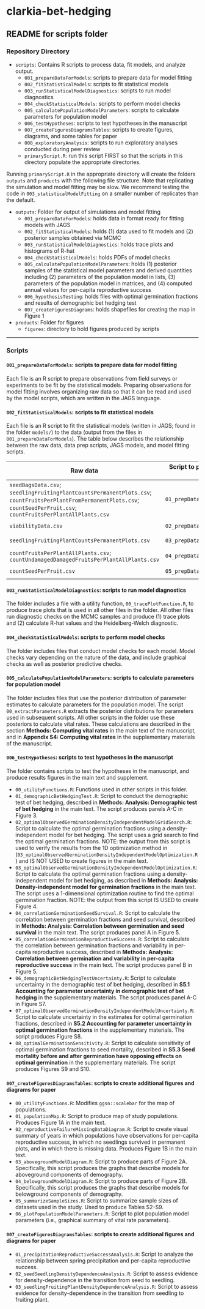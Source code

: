# clarkia-bet-hedging
## README for scripts folder

### Repository Directory

- `scripts`: Contains R scripts to process data, fit models, and analyze output.
    + `001_prepareDataForModels`: scripts to prepare data for model fitting
    + `002_fitStatisticalModels`: scripts to fit statistical models
    + `003_runStatisticalModelDiagnostics`: scripts to run model diagnostics
    + `004_checkStatisticalModels`: scripts to perform model checks
    + `005_calculatePopulationModelParameters`: scripts to calculate parameters for population model
    + `006_testHypotheses`: scripts to test hypotheses in the manuscript
    + `007_createFiguresDiagramsTables`: scripts to create figures, diagrams, and some tables for paper
    + `008_exploratoryAnalysis`: scripts to run exploratory analyses conducted during peer review
    + `primaryScript.R`: run this script FIRST so that the scripts in this directory populate the appropriate directories.

Running `primaryScript.R` in the appropriate directory will create the folders `outputs` and `products` with the following file structure. Note that replicating the simulation and model fitting may be slow. We recommend testing the code in `003_statisticalModelFitting` on a smaller number of replicates than the default.

- `outputs`: Folder for output of simulations and model fitting
    + `001_prepareDataForModels`: holds data in format ready for fitting models with JAGS
    + `002_fitStatisticalModels`: holds (1) data used to fit models and (2) posterior samples obtained via MCMC
    + `003_runStatisticalModelDiagnostics`: holds trace plots and histograms of R-hat
    + `004_checkStatisticalModels`: holds PDFs of model checks
    + `005_calculatePopulationModelParameters`: holds (1) posterior samples of the statistical model parameters and derived quantities including (2) parameters of the population model in lists, (3) parameters of the population model in matrices, and (4) computed annual values for per-capita reproductive success
    + `006_hypothesisTesting`: holds files with optimal germination fractions and results of demographic bet hedging test
    + `007_createFiguresDiagrams`: holds shapefiles for creating the map in Figure 1
- `products`: Folder for figures
    + `figures`: directory to hold figures produced by scripts   

---

### Scripts

#### `001_prepareDataForModels`: scripts to prepare data for model fitting

Each file is an R script to prepare observations from field surveys or experiments to be fit by the statistical models. Preparing observations for model fitting involves organizing raw data so that it can be read and used by the model scripts, which are written in the JAGS language.

#### `002_fitStatisticalModels`: scripts to fit statistical models

Each file is an R script to fit the statistical models (written in JAGS; found in the folder `models/`) to the data (output from the files in `001_prepareDataForModels`). The table below describes the relationship between the raw data, data prep scripts, JAGS models, and model fitting scripts.

| Raw data            | Script to prepare raw data for model fitting | JAGS model  | Script to fit JAGS model to data  |
| --------------------------------- | ------------- | ------------- | ------------- |
| `seedBagsData.csv`; `seedlingFruitingPlantCountsPermanentPlots.csv`; `countFruitsPerPlantFromPermanentPlots.csv`; `countSeedPerFruit.csv`; `countFruitsPerPlantAllPlants.csv`                        | `01_prepDataForSeedModel.R`              | `jags-seedBagExperiment.R`              | `01_modelScriptsSeedBagExperiment.R` |
| `viabilityData.csv`    | `02_prepDataForViabilityModel.R`              | `jags-viabilityTrials.R`              | `02_modelScriptsViabilityTrials.R` |
| `seedlingFruitingPlantCountsPermanentPlots.csv`    | `03_prepDataForSeedlingSurvivalModel.R`              | `jags-seedlingSurvival.R`              | `03_modelScriptsSeedlingSurvival.R` |
| `countFruitsPerPlantAllPlants.csv`; `countUndamagedDamagedFruitsPerPlantAllPlants.csv`    | `04_prepDataForFruitsPerPlantModel.R`              | `jags-fruitsPerPlant.R`              | `04_modelScriptsFruitsPerPlant.R` |
| `countSeedPerFruit.csv`    | `05_prepDataForSeedsPerFruitModel.R`              | `jags-seedsPerFruit.R`              | `05_modelScriptsSeedsPerFruit.R` |

#### `003_runStatisticalModelDiagnostics`: scripts to run model diagnostics

The folder includes a file with a utility function, `00_tracePlotFunction.R`, to produce trace plots that is used in all other files in the folder. All other files run diagnostic checks on the MCMC samples and produce (1) trace plots and (2) calculate R-hat values and the Heidelberg-Welch diagnostic.

#### `004_checkStatisticalModels`: scripts to perform model checks

The folder includes files that conduct model checks for each model. Model checks vary depending on the nature of the data, and include graphical checks as well as posterior predictive checks.

#### `005_calculatePopulationModelParameters`: scripts to calculate parameters for population model

The folder includes files that use the posterior distribution of parameter estimates to calculate parameters for the population model. The script `00_extractParameters.R` extracts the posterior distributions for parameters used in subsequent scripts. All other scripts in the folder use these posteriors to calculate vital rates. These calculations are described in the section <b>Methods: Computing vital rates</b> in the main text of the manuscript, and in <b>Appendix S4: Computing vital rates</b> in the supplementary materials of the manuscript.

#### `006_testHypotheses`: scripts to test hypotheses in the manuscript

The folder contains scripts to test the hypotheses in the manuscript, and produce results figures in the main text and supplement.

- `00_utilityFunctions.R`: Functions used in other scripts in this folder.
- `01_demographicBetHedgingTest.R`: Script to conduct the demographic test of bet hedging, described in <b>Methods: Analysis: Demographic test of bet hedging</b> in the main text. The script produces panels A-C in Figure 3.
- `02_optimalObservedGerminationDensityIndependentModelGridSearch.R`: Script to calculate the optimal germination fractions using a density-independent model for bet hedging. The script uses a grid search to find the optimal germination fractions. NOTE: the output from this script is used to verify the results from the 1D optimization method in (`03_optimalObservedGerminationDensityIndependentModelOptimization.R`) and IS NOT USED to create figures in the main text.
- `03_optimalObservedGerminationDensityIndependentModelOptimization.R`: Script to calculate the optimal germination fractions using a density-independent model for bet hedging, as described in <b>Methods: Analysis: Density-independent model for germination fractions</b> in the main text. The script uses a 1-dimensional optimization routine to find the optimal germination fraction. NOTE: the output from this script IS USED to create Figure 4.
- `04_correlationGerminationSeedSurvival.R`: Script to calculate the correlation between germination fractions and seed survival, described in <b>Methods: Analysis: Correlation between germination and seed survival</b> in the main text. The script produces panel A in Figure 5.
- `05_correlationGerminationReproductiveSuccess.R`: Script to calculate the correlation between germination fractions and variability in per-capita reproductive success, described in <b>Methods: Analysis: Correlation between germination and variability in per-capita reproductive success</b> in the main text. The script produces panel B in Figure 5.
- `06_demographicBetHedgingTestUncertainty.R`: Script to calculate uncertainty in the demographic test of bet hedging, described in <b>S5.1 Accounting for parameter uncertainty in demographic test of bet hedging</b> in the supplementary materials. The script produces panel A-C in Figure S7.
- `07_optimalObservedGerminationDensityIndependentModelUncertainty.R`: Script to calculate uncertainty in the estimates for optimal germination fractions, described in <b>S5.2 Accounting for parameter uncertainty in optimal germination fractions</b> in the supplementary materials. The script produces Figure S8.
- `08_optimalGerminationSensitivity.R`: Script to calculate sensitivity of optimal germination fractions to seed mortality, described in <b>S5.3 Seed mortality before and after germination have opposing effects on
optimal germination</b> in the supplementary materials. The script produces Figures S9 and S10.

#### `007_createFiguresDiagramsTables`: scripts to create additional figures and diagrams for paper

- `00_utilityFunctions.R`: Modifies `ggsn::scalebar` for the map of populations.
- `01_populationMap.R`: Script to produce map of study populations. Produces Figure 1A in the main text.
- `02_reproductiveFailureMissingDataDiagram.R`: Script to create visual summary of years in which populations have observations for per-capita reproductive success, in which no seedlings survived in permanent plots, and in which there is missing data. Produces Figure 1B in the main text.
- `03_abovegroundModelDiagram.R`: Script to produce parts of Figure 2A. Specifically, this script produces the graphs that describe models for aboveground components of demography.
- `04_belowgroundModelDiagram.R`: Script to produce parts of Figure 2B. Specifically, this script produces the graphs that describe models for belowground components of demography.
- `05_summarizeSampleSizes.R`: Script to summarize sample sizes of datasets used in the study. Used to produce Tables S2-S9.
- `06_plotPopulationModelParameters.R`: Script to plot population model parameters (i.e., graphical summary of vital rate parameters).

#### `007_createFiguresDiagramsTables`: scripts to create additional figures and diagrams for paper

- `01_precipitationReproductiveSuccessAnalysis.R`: Script to analyze the relationship between spring precipitation and per-capita reproductive success.
- `02_seedSeedlingDensityDependenceAnalysis.R`: Script to assess evidence for density-dependence in the transition from seed to seedling.
- `03_seedlingFruitingPlantDensityDependenceAnalysis.R`: Script to assess evidence for density-dependence in the transition from seedling to fruiting plant.
